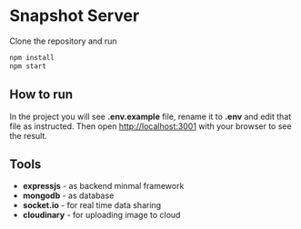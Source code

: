 # Snapshot Server

Clone the repository and run

```bash
npm install
npm start
```

## How to run

In the project you will see **.env.example** file, rename it to **.env** and edit that file as instructed.
Then open [http://localhost:3001](http://localhost:3001) with your browser to see the result.

## Tools

- **expressjs** - as backend minmal framework
- **mongodb** - as database
- **socket.io** - for real time data sharing
- **cloudinary** - for uploading image to cloud
